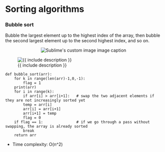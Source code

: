 # Sorting algorithms

### Bubble sort
Bubble the largest element up to the highest index of the array, then bubble the second largest element up to the second highest index, and so on.

<p align="center">
  <img src="https://upload.wikimedia.org/wikipedia/commons/c/c8/Bubble-sort-example-300px.gif" alt="Sublime's custom image"/>
  image caption
</p>

<figure class="image">
  <img src="https://upload.wikimedia.org/wikipedia/commons/c/c8/Bubble-sort-example-300px.gif" alt="{{ include description }}">
  <figcaption>{{ include description }}</figcaption>
</figure>

```
def bubble_sort(arr):
    for k in range(len(arr)-1,0,-1):       
        flag = 1   
	print(arr)
	for i in range(k):
	    if arr[i] > arr[i+1]:   # swap the two adjacent elements if they are not increasingly sorted yet
	    temp = arr[i]
	    arr[i] = arr[i+1]
	    arr[i+1] = temp
	    flag = 0
	if flag == 1:               # if we go through a pass without swapping, the array is already sorted
	    break
	return arr
```
* Time complexity: O(n^2)
 

